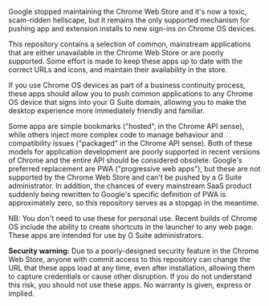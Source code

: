 Google stopped maintaining the Chrome Web Store and it's now a toxic, scam-ridden hellscape, but it remains the only supported mechanism for pushing app and extension installs to new sign-ins on Chrome OS devices.

This repository contains a selection of common, mainstream applications that are either unavailable in the Chrome Web Store or are poorly supported. Some effort is made to keep these apps up to date with the correct URLs and icons, and maintain their availability in the store.

If you use Chrome OS devices as part of a business continuity process, these apps should allow you to push common applications to any Chrome OS device that signs into your G Suite domain, allowing you to make the desktop experience more immediately friendly and familiar.

Some apps are simple bookmarks ("hosted", in the Chrome API sense), while others inject more complex code to manage behaviour and compatibility issues ("packaged" in the Chrome API sense). Both of these models for application development are poorly supported in recent versions of Chrome and the entire API should be considered obsolete. Google's preferred replacement are PWA ("progressive web apps"), but these are not supported by the Chrome Web Store and can't be pushed by a G Suite administrator. In addition, the chances of every mainstream SaaS product suddenly being rewritten to Google's specific definition of PWA is approximately zero, so this repository serves as a stopgap in the meantime.

NB: You don't need to use these for personal use. Recent builds of Chrome OS include the ability to create shortcuts in the launcher to any web page. These apps are intended for use by G Suite administrators.

**Security warning:** Due to a poorly-designed security feature in the Chrome Web Store, anyone with commit access to this repository can change the URL that these apps load at any time, even after installation, allowing them to capture credentials or cause other disruption. If you do not understand this risk, you should not use these apps. No warranty is given, express or implied.